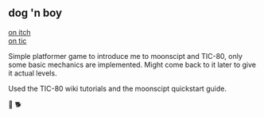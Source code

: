 ## dog 'n boy 
[on itch](https://xhg.itch.io/dgnby)  
[on tic](http://tic.computer/play?cart=176)

Simple platformer game to introduce me to moonscipt and TIC-80, only some basic mechanics are implemented. Might come back to it later to give it actual levels.

Used the TIC-80 wiki tutorials and the moonscipt quickstart guide.  

:runner:  :dog2:

